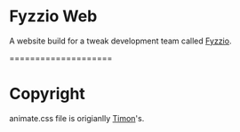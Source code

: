 # Fyzzio Web
A website build for a tweak development team called <a href="http://krevony.land/fyzzio" target="_blank">Fyzzio</a>.

====================

# Copyright
animate.css file is origianlly <a href="http://www.tmnlsthrn.com/" target="_blank">Timon</a>'s.
